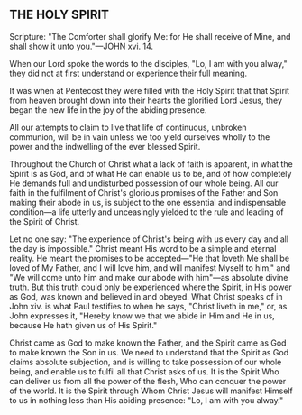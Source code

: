 ## THE HOLY SPIRIT ##

Scripture: "The Comforter shall glorify Me: for He shall receive of Mine, and shall show it unto you."—JOHN xvi. 14.



When our Lord spoke the words to the disciples, "Lo, I am with you alway," they did not at first understand or experience their full meaning.



It was when at Pentecost they were filled with the Holy Spirit that that Spirit from heaven brought down into their hearts the glorified Lord Jesus, they began the new life in the joy of the abiding presence.



All our attempts to claim to live that life of continuous, unbroken communion, will be in vain unless we too yield ourselves wholly to the power and the indwelling of the ever blessed Spirit.



Throughout the Church of Christ what a lack of faith is apparent, in what the Spirit is as God, and of what He can enable us to be, and of how completely He demands full and undisturbed possession of our whole being. All our faith in the fulfilment of Christ's glorious promises of the Father and Son making their abode in us, is subject to the one essential and indispensable condition—a life utterly and unceasingly yielded to the rule and leading of the Spirit of Christ.



Let no one say: "The experience of Christ's being with us every day and all the day is impossible." Christ meant His word to be a simple and eternal reality. He meant the promises to be accepted—"He that loveth Me shall be loved of My Father, and I will love him, and will manifest Myself to him," and "We will come unto him and make our abode with him"—as absolute divine truth. But this truth could only be experienced where the Spirit, in His power as God, was known and believed in and obeyed. What Christ speaks of in John xiv. is what Paul testifies to when he says, "Christ liveth in me," or, as John expresses it, "Hereby know we that we abide in Him and He in us, because He hath given us of His Spirit."



Christ came as God to make known the Father, and the Spirit came as God to make known the Son in us. We need to understand that the Spirit as God claims absolute subjection, and is willing to take possession of our whole being, and enable us to fulfil all that Christ asks of us. It is the Spirit Who can deliver us from all the power of the flesh, Who can conquer the power of the world. It is the Spirit through Whom Christ Jesus will manifest Himself to us in nothing less than His abiding presence: "Lo, I am with you alway."

